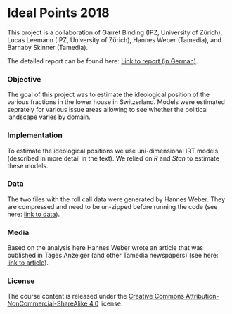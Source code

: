 # Ideal Points 2018

This project is a collaboration of Garret Binding (IPZ, University of Zürich), Lucas Leemann (IPZ, University of Zürich), Hannes Weber (Tamedia), and Barnaby Skinner (Tamedia).

The detailed report can be found here: [Link to report (in German)](https://github.com/lleemann/Ideal-points-2018/blob/master/Idealpunkte_2018.pdf).

### Objective

The goal of this project was to estimate the ideological position of the various fractions in the lower house in Switzerland. Models were estimated seprately for various issue areas allowing to see whether the political landscape varies by domain.

### Implementation
 
 To estimate the ideological positions we use uni-dimensional IRT models (described in more detail in the text). We relied on *R* and *Stan* to estimate these models.

### Data
The two files with the roll call data were generated by Hannes Weber. They are compressed and need to be un-zipped before running the code (see here: [link to data](https://github.com/lleemann/ideal_gb_ll/tree/master/Data)).

### Media
Based on the analysis here Hannes Weber wrote an article that was published in Tages Anzeiger (and other Tamedia newspapers) (see here: [link to article](https://www.tagesanzeiger.ch/schweiz/standard/ab-durch-die-mitte/story/31439914)).

### License
The course content is released under the [Creative Commons Attribution-NonCommercial-ShareAlike 4.0](http://creativecommons.org/licenses/by-nc-sa/4.0/) license.

